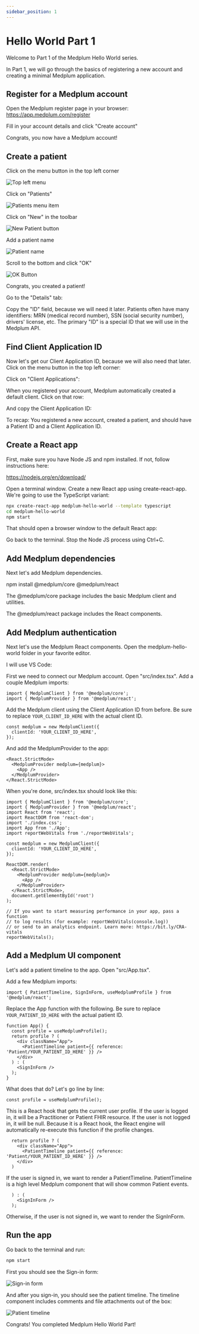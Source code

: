 ```yaml
---
sidebar_position: 1
---
```


# Hello World Part 1

Welcome to Part 1 of the Medplum Hello World series.

In Part 1, we will go through the basics of registering a new account and creating a minimal Medplum application.

## Register for a Medplum account

Open the Medplum register page in your browser: https://app.medplum.com/register

Fill in your account details and click "Create account"

Congrats, you now have a Medplum account!

## Create a patient

Click on the menu button in the top left corner

![Top left menu](/img/hello-world/top-left-menu.png)

Click on "Patients"

![Patients menu item](/img/hello-world/patients-menu-item.png)

Click on "New" in the toolbar

![New Patient button](/img/hello-world/new-patient-button.png)

Add a patient name

![Patient name](/img/hello-world/patient-name.png)

Scroll to the bottom and click "OK"

![OK Button](/img/hello-world/ok-button.png)

Congrats, you created a patient!

Go to the "Details" tab:

Copy the "ID" field, because we will need it later. Patients often have many identifiers: MRN (medical record number), SSN (social security number), drivers' license, etc. The primary "ID" is a special ID that we will use in the Medplum API.

## Find Client Application ID

Now let's get our Client Application ID, because we will also need that later. Click on the menu button in the top left corner:

Click on "Client Applications":

When you registered your account, Medplum automatically created a default client. Click on that row:

And copy the Client Application ID:

To recap: You registered a new account, created a patient, and should have a Patient ID and a Client Application ID.

## Create a React app

First, make sure you have Node JS and npm installed. If not, follow instructions here:

https://nodejs.org/en/download/

Open a terminal window. Create a new React app using create-react-app. We're going to use the TypeScript variant:

```bash
npx create-react-app medplum-hello-world --template typescript
cd medplum-hello-world
npm start
```

That should open a browser window to the default React app:

Go back to the terminal. Stop the Node JS process using Ctrl+C.

## Add Medplum dependencies

Next let's add Medplum dependencies.

npm install @medplum/core @medplum/react

The @medplum/core package includes the basic Medplum client and utilities.

The @medplum/react package includes the React components.

## Add Medplum authentication

Next let's use the Medplum React components. Open the medplum-hello-world folder in your favorite editor.

I will use VS Code:

First we need to connect our Medplum account. Open "src/index.tsx". Add a couple Medplum imports:

```tsx
import { MedplumClient } from '@medplum/core';
import { MedplumProvider } from '@medplum/react';
```

Add the Medplum client using the Client Application ID from before. Be sure to replace `YOUR_CLIENT_ID_HERE` with the actual client ID.

```tsx
const medplum = new MedplumClient({
  clientId: 'YOUR_CLIENT_ID_HERE',
});
```

And add the MedplumProvider to the app:

```tsx
<React.StrictMode>
  <MedplumProvider medplum={medplum}>
    <App />
  </MedplumProvider>
</React.StrictMode>
```

When you're done, src/index.tsx should look like this:

```tsx
import { MedplumClient } from '@medplum/core';
import { MedplumProvider } from '@medplum/react';
import React from 'react';
import ReactDOM from 'react-dom';
import './index.css';
import App from './App';
import reportWebVitals from './reportWebVitals';

const medplum = new MedplumClient({
  clientId: 'YOUR_CLIENT_ID_HERE',
});

ReactDOM.render(
  <React.StrictMode>
    <MedplumProvider medplum={medplum}>
      <App />
    </MedplumProvider>
  </React.StrictMode>,
  document.getElementById('root')
);

// If you want to start measuring performance in your app, pass a function
// to log results (for example: reportWebVitals(console.log))
// or send to an analytics endpoint. Learn more: https://bit.ly/CRA-vitals
reportWebVitals();
```

## Add a Medplum UI component

Let's add a patient timeline to the app. Open "src/App.tsx".

Add a few Medplum imports:

```tsx
import { PatientTimeline, SignInForm, useMedplumProfile } from '@medplum/react';
```

Replace the App function with the following. Be sure to replace `YOUR_PATIENT_ID_HERE` with the actual patient ID.

```tsx
function App() {
  const profile = useMedplumProfile();
  return profile ? (
    <div className="App">
      <PatientTimeline patient={{ reference: 'Patient/YOUR_PATIENT_ID_HERE' }} />
    </div>
  ) : (
    <SignInForm />
  );
}
```

What does that do? Let's go line by line:

```tsx
const profile = useMedplumProfile();
```

This is a React hook that gets the current user profile. If the user is logged in, it will be a Practitioner or Patient FHIR resource. If the user is not logged in, it will be null. Because it is a React hook, the React engine will automatically re-execute this function if the profile changes.

```tsx
  return profile ? (
    <div className="App">
      <PatientTimeline patient={{ reference: 'Patient/YOUR_PATIENT_ID_HERE' }} />
    </div>
  )
```

If the user is signed in, we want to render a PatientTimeline. PatientTimeline is a high level Medplum component that will show common Patient events.

```tsx
  ) : (
    <SignInForm />
  );
```

Otherwise, if the user is not signed in, we want to render the SignInForm.

## Run the app

Go back to the terminal and run:

```bash
npm start
```

First you should see the Sign-in form:

![Sign-in form](/img/hello-world/sign-in.png)

And after you sign-in, you should see the patient timeline. The timeline component includes comments and file attachments out of the box:

![Patient timeline](/img/hello-world/patient-timeline.png)

Congrats! You completed Medplum Hello World Part!
